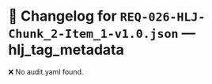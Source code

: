 # 📝 Changelog for `REQ-026-HLJ-Chunk_2-Item_1-v1.0.json` — **hlj_tag_metadata**

❌ No audit.yaml found.
